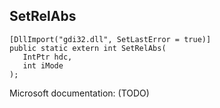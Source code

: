 ## SetRelAbs

```
[DllImport("gdi32.dll", SetLastError = true)]
public static extern int SetRelAbs(
   IntPtr hdc,
   int iMode
);
```

Microsoft documentation: (TODO)
